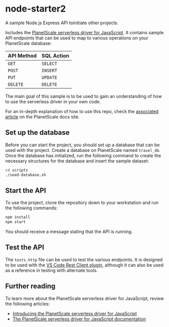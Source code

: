# node-starter2

A sample Node.js Express API toinitiate other projects.

Includes the [PlanetScale serverless driver for JavaScript](https://planetscale.com/blog/introducing-the-planetscale-serverless-driver-for-javascript). It contains sample API endpoints that can be used to map to various operations on your PlanetScale database:

| API Method | SQL Action |
|---|---|
|`GET`| `SELECT`|
|`POST`| `INSERT`|
|`PUT`| `UPDATE`|
|`DELETE`| `DELETE`|

The main goal of this sample is to be used to gain an understanding of how to use the serverless driver in your own code.

For an in-depth explanation of how to use this repo, check the [associated article](https://planetscale.com/docs/tutorials/planetscale-serverless-driver-node-example) on the PlanetScale docs site.

## Set up the database

Before you can start the project, you should set up a database that can be used with the project. Create a database on PlanetScale named `travel_db`. Once the database has initialized, run the following command to create the necessary structures for the database and insert the sample dataset:

```bash
cd scripts
./seed-database.sh
```

## Start the API

To use the project, clone the repository down to your workstation and run the following commands:

```bash
npm install
npm start
```

You should receive a message stating that the API is running. 

## Test the API

The `tests.http` file can be used to test the various endpoints. It is designed to be used with the [VS Code Rest Client plugin](https://marketplace.visualstudio.com/items?itemName=humao.rest-client), although it can also be used as a reference in testing with alternate tools.

## Further reading

To learn more about the PlanetScale serverless driver for JavaScript, review the following articles:

- [Introducing the PlanetScale serverless driver for JavaScript](https://planetscale.com/blog/introducing-the-planetscale-serverless-driver-for-javascript)
- [The PlanetScale serverless driver for JavaScript documentation](https://planetscale.com/docs/tutorials/planetscale-serverless-driver)

